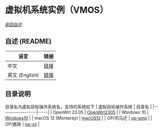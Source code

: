
# 虚拟机系统实例（VMOS）
  [返回自述](https://github.com/david921518/qkd-app/blob/master/README.md)

## 自述 (README)
| 语言 | 链接 |
|------|------|
| 中文 | [链接](https://github.com/david921518/qkd-app/blob/master/doc/vmos-examples/README.md) |
| 英文 (English) | [链接](https://github.com/david921518/qkd-app/blob/master/doc/vmos-examples/README.en.md) |

## 目录说明
 目录名为虚拟目标操作系统名，支持的系统如下
| 虚拟目标操作系统 | 目录名 |
|------------------|-----|
| OpenWrt 23.05 | [OpenWrt2305](https://github.com/david921518/qkd-app/blob/master/doc/vmos-examples/OpenWrt2305/README.md) |
| Windows 10 | [Windows10](https://github.com/david921518/qkd-app/blob/master/doc/vmos-examples/Windows10/README.md) |
| macOS 12 (Monterey) | [macOS12](https://github.com/david921518/qkd-app/blob/master/doc/vmos-examples/macOS12/README.md) |
| OP/司马迁 | [op-smq](https://github.com/david921518/qkd-app/blob/master/doc/vmos-examples/op-smq/README.md) |
| OP/嬴政 | [op-yz](https://github.com/david921518/qkd-app/blob/master/doc/vmos-examples/op-yz/README.md) |
